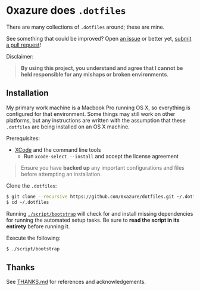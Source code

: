 # 0xazure does `.dotfiles`

There are many collections of `.dotfiles` around; these are mine.

See something that could be improved?  Open [an issue](/issues/new) or
better yet, [submit a pull request](/compare)!

Disclaimer:

> **By using this project, you understand and agree that I cannot be
held responsible for any mishaps or broken environments**.

## Installation

My primary work machine is a Macbook Pro running OS X, so everything
is configured for that environment.  Some things may still work on
other platforms, but any instructions are written with the assumption
that these `.dotfiles` are being installed on an OS X machine.

Prerequisites:

- [XCode](https://developer.apple.com/xcode/) and the command line tools
  - Run `xcode-select --install` and accept the license agreement

> Ensure you have **backed up** any important configurations and files
before attempting an installation.

Clone the `.dotfiles`:

```sh
$ git clone --recursive https://github.com/0xazure/dotfiles.git ~/.dotfiles
$ cd ~/.dotfiles
```

Running [`./script/bootstrap`](./script/bootstrap) will check for and
install missing dependencies for running the automated setup tasks.  Be
sure to **read the script in its entirety** before running it.

Execute the following:

```sh
$ ./script/bootstrap
```

## Thanks

See [THANKS.md](./THANKS.md) for references and acknowledgements.

